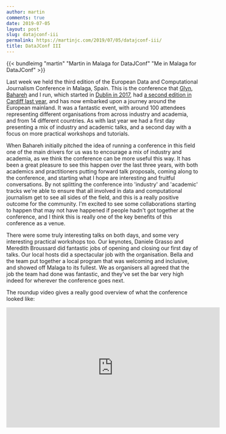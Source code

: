 ```yaml
---
author: martin
comments: true
date: 2019-07-05
layout: post
slug: datajconf-iii
permalink: https://martinjc.com/2019/07/05/datajconf-iii/
title: DataJConf III
---
```


{{< bundleimg "martin" "Martin in Malaga for DataJConf" "Me in Malaga for DataJConf" >}}

Last week we held the third edition of the European Data and Computational Journalism Conference in Malaga, Spain. This is the conference that [Glyn](https://www.glynmottershead.com), [Bahareh](https://people.ucd.ie/bahareh.heravi) and I run, which started in [Dublin in 2017](https://martinjc.com/2017/08/05/datajconf-debrief/), had [a second edition in Cardiff last year](http://datajconf.com/2018/), and has now embarked upon a journey around the European mainland. It was a fantastic event, with around 100 attendees representing different organisations from across industry and academia, and from 14 different countries. As with last year we had a first day presenting a mix of industry and academic talks, and a second day with a focus on more practical workshops and tutorials.


When Bahareh initially pitched the idea of running a conference in this field one of the main drivers for us was to encourage a mix of industry and academia, as we think the conference can be more useful this way. It has been a great pleasure to see this happen over the last three years, with both academics and practitioners putting forward talk proposals, coming along to the conference, and starting what I hope are interesting and fruitful conversations. By not splitting the conference into 'industry' and 'academic' tracks we're able to ensure that all involved in data and computational journalism get to see all sides of the field, and this is a really positive outcome for the community. I'm excited to see some collaborations starting to happen that may not have happened if people hadn't got together at the conference, and I think this is really one of the key benefits of this conference as a venue. 


There were some truly interesting talks on both days, and some very interesting practical workshops too. Our keynotes, Daniele Grasso and Meredith Broussard did fantastic jobs of opening and closing our first day of talks. Our local hosts did a spectacular job with the organisation. Bella and the team put together a local program that was welcoming and inclusive, and showed off Malaga to its fullest. We as organisers all agreed that the job the team had done was fantastic, and they've set the bar very high indeed for wherever the conference goes next. 

The roundup video gives a really good overview of what the conference looked like:
<iframe width="560" height="315" src="https://www.youtube.com/embed/WAls1xTwFS0" frameborder="0" allow="accelerometer; autoplay; encrypted-media; gyroscope; picture-in-picture" allowfullscreen></iframe>


